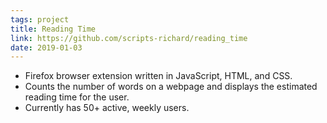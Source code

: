 ```yaml
---
tags: project
title: Reading Time
link: https://github.com/scripts-richard/reading_time
date: 2019-01-03
---
```


- Firefox browser extension written in JavaScript, HTML, and CSS.
- Counts the number of words on a webpage and displays the estimated reading time for the user.
- Currently has 50+ active, weekly users.

